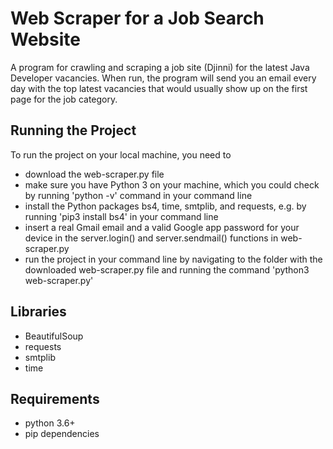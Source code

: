 # Web Scraper for a Job Search Website

A program for crawling and scraping a job site (Djinni)
for the latest Java Developer vacancies. When run, the
program will send you an email every day with the top
latest vacancies that would usually show up on the first
page for the job category.

## Running the Project

To run the project on your local machine, you need to
- download the web-scraper.py file
- make sure you have Python 3 on your machine, which you could check by running 'python -v' command in your command line
- install the Python packages bs4, time, smtplib, and requests, e.g. by running 'pip3 install bs4' in your command line
- insert a real Gmail email and a valid Google app password for your device in the server.login() and server.sendmail() functions in web-scraper.py
- run the project in your command line by navigating to the folder with the downloaded web-scraper.py file and running the command 'python3 web-scraper.py'

## Libraries

 - BeautifulSoup
 - requests
 - smtplib
 - time

## Requirements

 - python 3.6+
 - pip dependencies
